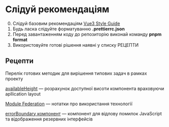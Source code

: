 # Слідуй рекомендаціям

0. Слідуй базовим рекомендаціям [Vue3 Style Guide](https://vuejs.org/style-guide/)
1. Будь ласка слідуйте форматуванню **.prettierrc.json**
2. Перед завантаженням коду до репозиторію виконай команду **pnpm format**
3. Використовуйте готові рішення наявні у списку РЕЦЕПТИ

## Рецепти

Перелік готових методик для вирішення типових задач в рамках проекту

[availableHeight](./recipes/availableHeight.md) — розрахунок доступної висоти компонента враховуючи apllication layout

[Module Federation](./recipes/moduleFederation.md) — нотатки про використання технології

[errorBoundary компонент](./recipes//errorBoundary.md) — компонент для відлову помилок JavaScript та відображення резервних інтерфейсів 
